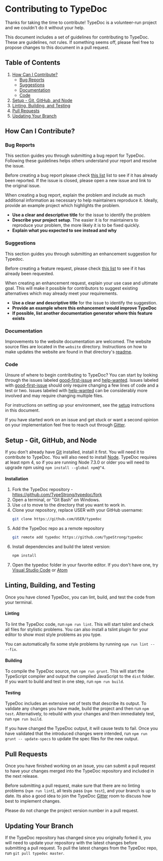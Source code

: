 # Contributing to TypeDoc

Thanks for taking the time to contribute! TypeDoc is a volunteer-run project and we couldn't do it without your help.

This document includes a set of guidelines for contributing to TypeDoc. These are guidelines, not rules. If something seems off, please feel free to propose changes to this document in a pull request.

## Table of Contents

1. [How Can I Contribute?](#how-can-i-contribute)
   - [Bug Reports](#bug-reports)
   - [Suggestions](#suggestions)
   - [Documentation](#documentation)
   - [Code](#code)
1. [Setup - Git, GitHub, and Node](#setup---git-github-and-node)
1. [Linting, Building, and Testing](#linting-building-and-testing)
1. [Pull Requests](#pull-requests)
1. [Updating Your Branch](#updating-your-branch)


## How Can I Contribute?

### Bug Reports

This section guides you through submitting a bug report for TypeDoc. Following these guidelines helps others understand your report and resolve the issue.

Before creating a bug report please check [this list][bugs] list to see if it has already been reported. If the issue is closed, please open a new issue and link to the original issue.

When creating a bug report, explain the problem and include as much additional information as necessary to help maintainers reproduce it. Ideally, provide an example project which highlights the problem.

- **Use a clear and descriptive title** for the issue to identify the problem
- **Describe your project setup**. The easier it is for maintainers to reproduce your problem, the more likely it is to be fixed quickly.
- **Explain what you expected to see instead and why**

### Suggestions

This section guides you through submitting an enhancement suggestion for Typedoc.

Before creating a feature request, please check [this list][suggestions] to see if it has already been requested.

When creating an enhancement request, explain your use case and ultimate goal. This will make it possible for contributors to suggest existing alternatives which may already meet your requirements.

- **Use a clear and descriptive title** for the issue to identify the suggestion.
- **Provide an example where this enhancement would improve TypeDoc**
- **If possible, list another documentation generator where this feature exists**

### Documentation

Improvements to the website documentation are welcomed. The website source files are located in the `website` directory.
Instructions on how to make updates the website are found in that directory's [readme](./website/README.md).

### Code

Unsure of where to begin contributing to TypeDoc? You can start by looking through the issues labeled [good-first-issue] and [help-wanted]. Issues labeled with [good-first-issue] should only require changing a few lines of code and a test or two. Issues labeled with [help-wanted] can be considerably more involved and may require changing multiple files.

For instructions on setting up your environment, see the [setup](#setup---git-github-and-node) instructions in this document.

If you have started work on an issue and get stuck or want a second opinion on your implementation feel free to reach out through [Gitter].

## Setup - Git, GitHub, and Node

If you don't already have [Git] installed, install it first. You will need it to contribute to TypeDoc. You will also need to install [Node]. TypeDoc requires at least npm 4, so if you are running Node 7.3.0 or older you will need to upgrade npm using `npm install --global npm@^4`.

#### Installation

1. Fork the TypeDoc repository - https://github.com/TypeStrong/typedoc/fork
1. Open a terminal, or "Git Bash" on Windows.
1. Use `cd` to move to the directory that you want to work in.
1. Clone your repository, replace USER with your GitHub username:
   ```bash
   git clone https://github.com/USER/typedoc
   ```
1. Add the TypeDoc repo as a remote repository
   ```bash
   git remote add typedoc https://github.com/TypeStrong/typedoc
   ```
1. Install dependencies and build the latest version:
   ```bash
   npm install
   ```
1. Open the typedoc folder in your favorite editor. If you don't have one, try [Visual Studio Code][VSCode] or [Atom]

## Linting, Building, and Testing

Once you have cloned TypeDoc, you can lint, build, and test the code from your terminal.

#### Linting

To lint the TypeDoc code, run `npm run lint`. This will start tslint and check all files for stylistic problems. You can also install a tslint plugin for your editor to show most style problems as you type.

You can automatically fix some style problems by running `npm run lint -- --fix`.

#### Building

To compile the TypeDoc source, run `npm run grunt`. This will start the TypeScript compiler and output the compiled JavaScript to the `dist` folder. If you want to build and test in one step, run `npm run build`.

#### Testing

TypeDoc includes an extensive set of tests that describe its output. To validate any changes you have made, build the project and then run `npm test`. Alternatively, to rebuild with your changes and then immediately test, run `npm run build`.

If you have changed the TypeDoc output, it will cause tests to fail. Once you have validated that the introduced changes were intended, run `npm run grunt -- update-specs` to update the spec files for the new output.

## Pull Requests

Once you have finished working on an issue, you can submit a pull request to have your changes merged into the TypeDoc repository and included in the next release.

Before submitting a pull request, make sure that there are no linting problems (`npm run lint`), all tests pass (`npm test`), and your branch is up to date. Its also a good idea to join the TypeDoc [Gitter] room to discuss how best to implement changes.

Please do not change the project version number in a pull request.

## Updating Your Branch

If the TypeDoc repository has changed since you originally forked it, you will need to update your repository with the latest changes before submitting a pull request. To pull the latest changes from the TypeDoc repo, run `git pull typedoc master`.

[bugs]: https://github.com/TypeStrong/typedoc/labels/bug
[suggestions]: https://github.com/TypeStrong/typedoc/labels/enhancement
[good-first-issue]: https://github.com/TypeStrong/typedoc/labels/good%20first%20issue
[help-wanted]: https://github.com/TypeStrong/typedoc/labels/help%20wanted

[Gitter]: https://gitter.im/TypeStrong/typedoc
[GitHub]: https://github.com
[Git]: https://git-scm.com
[Node]: https://nodejs.org/en/
[VSCode]: https://code.visualstudio.com/
[Atom]: https://atom.io/
